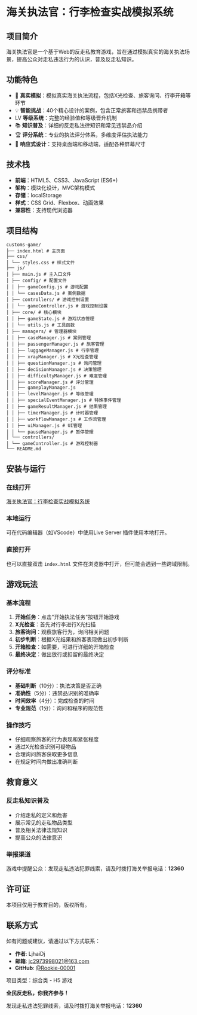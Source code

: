 # 海关执法官：行李检查实战模拟系统

## 项目简介

海关执法官是一个基于Web的反走私教育游戏，旨在通过模拟真实的海关执法场景，提高公众对走私违法行为的认识，普及反走私知识。

## 功能特色

- 🎯 **真实模拟**：模拟真实海关执法流程，包括X光检查、旅客询问、行李开箱等环节
- 💡 **智能挑战**：40个精心设计的案例，包含正常旅客和违禁品携带者
- LV **等级系统**：完整的经验值和等级晋升机制
- 📚 **知识普及**：详细的反走私法律知识和常见违禁品介绍
- 🏆 **评分系统**：专业的执法评分体系，多维度评估执法能力
- 📱 **响应式设计**：支持桌面端和移动端，适配各种屏幕尺寸

## 技术栈

- **前端**：HTML5、CSS3、JavaScript (ES6+)
- **架构**：模块化设计，MVC架构模式
- **存储**：localStorage
- **样式**：CSS Grid、Flexbox、动画效果
- **兼容性**：支持现代浏览器

## 项目结构
```
customs-game/
├── index.html # 主页面
├── css/
│ └── styles.css # 样式文件
├── js/
│ ├── main.js # 主入口文件
│ ├── config/ # 配置文件
│ │ ├── gameConfig.js # 游戏配置
│ │ └── casesData.js # 案例数据
│ ├── controllers/ # 游戏控制设置
│ │ └── gameController.js # 游戏控制设置
│ ├── core/ # 核心模块
│ │ ├── gameState.js # 游戏状态管理
│ │ └── utils.js # 工具函数
│ ├── managers/ # 管理器模块
│ │ ├── caseManager.js # 案例管理
│ │ ├── passengerManager.js # 旅客管理
│ │ ├── luggageManager.js # 行李管理
│ │ ├── xrayManager.js # X光检查管理
│ │ ├── questionManager.js # 询问管理
│ │ ├── decisionManager.js # 决策管理
│ │ ├── difficultyManager.js # 难度管理
│ │ ├── scoreManager.js # 评分管理
│ │ ├── gameplayManager.js
│ │ ├── levelManager.js # 等级管理
│ │ ├── specialEventManager.js # 特殊事件管理
│ │ ├── gameResultManager.js # 结果管理
│ │ ├── timerManager.js # 计时器管理
│ │ ├── workflowManager.js # 工作流管理
│ │ ├── uiManager.js # UI管理
│ │ └── pauseManager.js # 暂停管理
│ └── controllers/
│ └── gameController.js # 游戏控制器
└── README.md
```

## 安装与运行

### 在线打开

[海关执法官：行李检查实战模拟系统]([https://markdown.com.cn](https://rookie-00001.github.io/customs-game/))

### 本地运行

可在代码编辑器（如VScode）中使用Live Server 插件使用本地打开。

### 直接打开

也可以直接双击 `index.html` 文件在浏览器中打开，但可能会遇到一些跨域限制。

## 游戏玩法

### 基本流程

1. **开始任务**：点击"开始执法任务"按钮开始游戏
2. **X光检查**：首先对行李进行X光扫描
3. **旅客询问**：观察旅客行为，询问相关问题
4. **初步判断**：根据X光结果和旅客表现做出初步判断
5. **开箱检查**：如需要，可进行详细的开箱检查
6. **最终决定**：做出放行或扣留的最终决定

### 评分标准

- **基础判断**（10分）：执法决策是否正确
- **准确性**（5分）：违禁品识别的准确率
- **时间效率**（4分）：完成检查的时间
- **专业规范**（1分）：询问和程序的规范性

### 操作技巧

- 仔细观察旅客的行为表现和紧张程度
- 通过X光检查识别可疑物品
- 合理询问旅客获取更多信息
- 在规定时间内做出准确判断

## 教育意义

### 反走私知识普及

- 介绍走私的定义和危害
- 展示常见的走私物品类型
- 普及相关法律法规知识
- 提高公众的法律意识

### 举报渠道

游戏中提醒公众：发现走私违法犯罪线索，请及时拨打海关举报电话：**12360**

## 许可证

本项目仅用于教育目的，版权所有。

## 联系方式

如有问题或建议，请通过以下方式联系：
- **作者**: LjhaiDj
- **邮箱**: jc2973998021@163.com
- **GitHub**: [@Rookie-00001](https://github.com/Rookie-00001)

项目类型：综合类 - H5 游戏

**全民反走私，你我齐参与！**

发现走私违法犯罪线索，请及时拨打海关举报电话：**12360**


